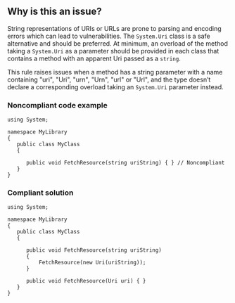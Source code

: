 ## Why is this an issue?

String representations of URIs or URLs are prone to parsing and encoding errors which can lead to vulnerabilities. The `System.Uri`
class is a safe alternative and should be preferred. At minimum, an overload of the method taking a `System.Uri` as a parameter should be
provided in each class that contains a method with an apparent Uri passed as a `string`.

This rule raises issues when a method has a string parameter with a name containing "uri", "Uri", "urn", "Urn", "url" or "Url", and the type
doesn’t declare a corresponding overload taking an `System.Uri` parameter instead.

### Noncompliant code example

    using System;
    
    namespace MyLibrary
    {
       public class MyClass
       {
    
          public void FetchResource(string uriString) { } // Noncompliant
       }
    }

### Compliant solution

    using System;
    
    namespace MyLibrary
    {
       public class MyClass
       {
    
          public void FetchResource(string uriString)
          {
              FetchResource(new Uri(uriString));
          }
    
          public void FetchResource(Uri uri) { }
       }
    }